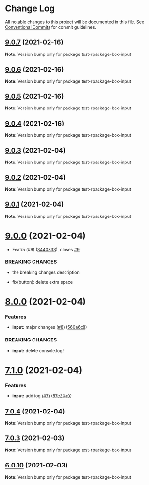 # Change Log

All notable changes to this project will be documented in this file.
See [Conventional Commits](https://conventionalcommits.org) for commit guidelines.

## [9.0.7](https://github.com/reme3d2y/test-rpackage-box/compare/test-rpackage-box-input@9.0.6...test-rpackage-box-input@9.0.7) (2021-02-16)

**Note:** Version bump only for package test-rpackage-box-input





## [9.0.6](https://github.com/reme3d2y/test-rpackage-box/compare/test-rpackage-box-input@9.0.5...test-rpackage-box-input@9.0.6) (2021-02-16)

**Note:** Version bump only for package test-rpackage-box-input





## [9.0.5](https://github.com/reme3d2y/test-rpackage-box/compare/test-rpackage-box-input@9.0.4...test-rpackage-box-input@9.0.5) (2021-02-16)

**Note:** Version bump only for package test-rpackage-box-input





## [9.0.4](https://github.com/reme3d2y/test-rpackage-box/compare/test-rpackage-box-input@9.0.3...test-rpackage-box-input@9.0.4) (2021-02-16)

**Note:** Version bump only for package test-rpackage-box-input





## [9.0.3](https://github.com/reme3d2y/test-rpackage-box/compare/test-rpackage-box-input@9.0.2...test-rpackage-box-input@9.0.3) (2021-02-04)

**Note:** Version bump only for package test-rpackage-box-input





## [9.0.2](https://github.com/reme3d2y/test-rpackage-box/compare/test-rpackage-box-input@9.0.1...test-rpackage-box-input@9.0.2) (2021-02-04)

**Note:** Version bump only for package test-rpackage-box-input





## [9.0.1](https://github.com/reme3d2y/test-rpackage-box/compare/test-rpackage-box-input@9.0.0...test-rpackage-box-input@9.0.1) (2021-02-04)

**Note:** Version bump only for package test-rpackage-box-input





# [9.0.0](https://github.com/reme3d2y/test-rpackage-box/compare/test-rpackage-box-input@8.0.0...test-rpackage-box-input@9.0.0) (2021-02-04)


* Feat/5 (#9) ([3440833](https://github.com/reme3d2y/test-rpackage-box/commit/3440833bc4a9aaf8bfbfbe095a7909f868bcb01f)), closes [#9](https://github.com/reme3d2y/test-rpackage-box/issues/9)


### BREAKING CHANGES

* the breaking changes description

* fix(button): delete extra space





# [8.0.0](https://github.com/reme3d2y/test-rpackage-box/compare/test-rpackage-box-input@7.1.0...test-rpackage-box-input@8.0.0) (2021-02-04)


### Features

* **input:** major changes ([#8](https://github.com/reme3d2y/test-rpackage-box/issues/8)) ([560a6c8](https://github.com/reme3d2y/test-rpackage-box/commit/560a6c845737528fd5c1dc271b0f406a9e13c585))


### BREAKING CHANGES

* **input:** delete console.log!





# [7.1.0](https://github.com/reme3d2y/test-rpackage-box/compare/test-rpackage-box-input@7.0.4...test-rpackage-box-input@7.1.0) (2021-02-04)


### Features

* **input:** add log ([#7](https://github.com/reme3d2y/test-rpackage-box/issues/7)) ([57e20a0](https://github.com/reme3d2y/test-rpackage-box/commit/57e20a0060c41561297db70010f2f0b945684c2f))





## [7.0.4](https://github.com/reme3d2y/test-rpackage-box/compare/test-rpackage-box-input@7.0.3...test-rpackage-box-input@7.0.4) (2021-02-04)

**Note:** Version bump only for package test-rpackage-box-input





## [7.0.3](https://github.com/reme3d2y/test-rpackage-box/compare/test-rpackage-box-input@6.0.9...test-rpackage-box-input@7.0.3) (2021-02-03)

**Note:** Version bump only for package test-rpackage-box-input





## [6.0.10](https://github.com/reme3d2y/test-rpackage-box/compare/test-rpackage-box-input@6.0.9...test-rpackage-box-input@6.0.10) (2021-02-03)

**Note:** Version bump only for package test-rpackage-box-input

